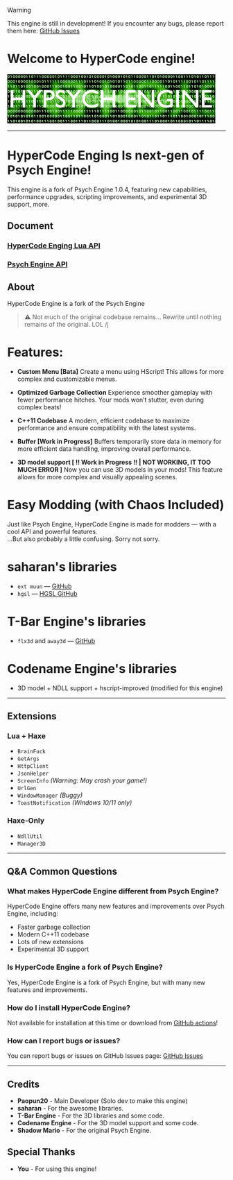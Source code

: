 > [!Warning]
> This engine is still in development!
> If you encounter any bugs, please report them here: [GitHub Issues](https://github.com/Paopun20/FNF-HyperCode-Engine/issues)

# Welcome to HyperCode engine!

![HyperCode Engine](docs/GHREADMEFile/HPE_Loop.gif)

---

# HyperCode Enging Is next-gen of Psych Engine!
This engine is a fork of Psych Engine 1.0.4, featuring new capabilities, performance upgrades, scripting improvements, and experimental 3D support, more.

## Document
### [HyperCode Enging Lua API](docs/HyperCodeEnging/LuaAPI.md)
### [Psych Engine API](https://shadowmario.github.io/psychengine.lua/)

## About
HyperCode Engine is a fork of the Psych Engine

> ⚠️ Not much of the original codebase remains… Rewrite until nothing remains of the original. LOL /j

# Features:
- **Custom Menu [Bata]**
  Create a menu using HScript! This allows for more complex and customizable menus.

- **Optimized Garbage Collection**
  Experience smoother gameplay with fewer performance hitches. Your mods won’t stutter, even during complex beats!

- **C++11 Codebase**
  A modern, efficient codebase to maximize performance and ensure compatibility with the latest systems.

- **Buffer [Work in Progress]**
  Buffers temporarily store data in memory for more efficient data handling, improving overall performance.

- **3D model support [ !! Work in Progress !! | NOT WORKING, IT TOO MUCH ERROR ]**
  Now you can use 3D models in your mods! This feature allows for more complex and visually appealing scenes.

# **Easy Modding** (with Chaos Included)
Just like Psych Engine, HyperCode Engine is made for modders — with a cool API and powerful features.  
…But also probably a little confusing. Sorry not sorry.

# saharan's libraries
- `ext muun` — [GitHub](https://github.com/saharan/haxelibs)  
- `hgsl` — [HGSL GitHub](https://github.com/saharan/HGSL)

# T-Bar Engine's libraries
- `flx3d` and `away3d` — [GitHub](https://github.com/TBar09/FNF-tbarEngine)

# Codename Engine's libraries
- 3D model + NDLL support + hscript-improved (modified for this engine)

---

## Extensions
### Lua + Haxe
- `BrainFuck`
- `GetArgs`
- `HttpClient`
- `JsonHelper`
- `ScreenInfo` *(Warning: May crash your game!)*
- `UrlGen`
- `WindowManager` *(Buggy)*
- `ToastNotification` *(Windows 10/11 only)*

### Haxe-Only
- `NdllUtil`
- `Manager3D`

---

## Q&A Common Questions
### What makes HyperCode Engine different from Psych Engine?

HyperCode Engine offers many new features and improvements over Psych Engine, including:
- Faster garbage collection
- Modern C++11 codebase
- Lots of new extensions
- Experimental 3D support

### Is HyperCode Engine a fork of Psych Engine?

Yes, HyperCode Engine is a fork of Psych Engine, but with many new features and improvements.

### How do I install HyperCode Engine?

Not available for installation at this time or download from [GitHub actions](https://github.com/Paopun20/FNF-HyperCode-Engine/actions)!

### How can I report bugs or issues?

You can report bugs or issues on GitHub Issues page: [GitHub Issues](https://github.com/Paopun20/FNF-HyperCode-Engine/issues)

---

## Credits
- **Paopun20** - Main Developer \(Solo dev to make this engine\)
- **saharan** - For the awesome libraries.
- **T-Bar Engine** - For the 3D libraries and some code.
- **Codename Engine** - For the 3D model support and some code.
- **Shadow Mario** - For the original Psych Engine.

## Special Thanks
- **You** - For using this engine!
